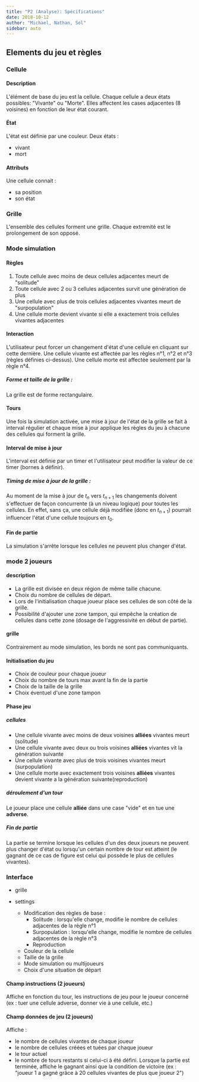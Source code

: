 ```yaml
---
title: "P2 (Analyse): Spécifications"
date: 2018-10-12
author: "Michael, Nathan, Sol"
sidebar: auto
---
```


## Elements du jeu et règles

### Cellule

#### Description
L'élément de base du jeu est la cellule. Chaque cellule a deux états possibles: "Vivante" ou "Morte". Elles affectent les cases adjacentes (8 voisines) en fonction de leur état courant.

#### État
L'état est définie par une couleur. 
Deux états : 
* vivant
* mort

#### Attributs
Une cellule connait :
* sa position
* son état

### Grille
L'ensemble des cellules forment une grille. Chaque extremité est le prolongement de son opposé.

### Mode simulation

#### Règles
1. Toute cellule avec moins de deux cellules adjacentes meurt de "solitude"
2. Toute cellule avec 2 ou 3 cellules adjacentes survit une génération de plus
3. Une cellule avec plus de trois cellules adjacentes vivantes meurt de "surpopulation"
4. Une cellule morte devient vivante si elle a exactement trois cellules vivantes adjacentes

#### Interaction
L'utilisateur peut forcer un changement d'état d'une cellule en cliquant sur cette dernière.
Une cellule vivante est affectée par les règles n°1, n°2 et n°3 (règles définies ci-dessus).
Une cellule morte est affectée seulement par la règle n°4.


<Container type="warning" header="Point chaud">

##### Forme et taille de la grille :

La grille est de forme rectangulaire.

</container>

#### Tours
Une fois la simulation activée, une mise à jour de l'état de la grille se fait à interval régulier et chaque mise à jour applique les règles du jeu à chacune des cellules qui forment la grille.

#### Interval de mise à jour
L'interval est définie par un timer et l'utilisateur peut modifier la valeur de ce timer (bornes à définir).

<Container type="warning" header="Point chaud">

##### Timing de mise à jour de la grille :

Au moment de la mise à jour de $t_n$ vers $t_{n+1}$ les changements doivent s'effectuer de façon concurrente (à un niveau logique) pour toutes les cellules. En effet, sans ça, une cellule déjà modifiée (donc en $t_{n+1}$) pourrait influencer l'état d'une cellule toujours en $t_0$.

</container>

#### Fin de partie
La simulation s'arrête lorsque les cellules ne peuvent plus changer d'état.

### mode 2 joueurs

#### description
* La grille est divisée en deux région de même taille chacune.
* Choix du nombre de cellules de départ.
* Lors de l'initialisation chaque joueur place ses cellules de son côté de la grille.
* Possibilité d'ajouter une zone tampon, qui empêche la création de cellules dans cette zone (dosage de l'aggressivité en début de partie).

#### grille
Contrairement au mode simulation, les bords ne sont pas communiquants.


#### Initialisation du jeu
* Choix de couleur pour chaque joueur
* Choix du nombre de tours max avant la fin de la partie
* Choix de la taille de la grille
* Choix éventuel d'une zone tampon

#### Phase jeu

##### cellules
* Une cellule vivante avec moins de deux voisines **alliées** vivantes meurt (solitude)
* Une cellule vivante avec deux ou trois voisines **alliées** vivantes vit la génération suivante
* Une cellule vivante avec plus de trois voisines vivantes meurt (surpopulation)
* Une cellule morte avec exactement trois voisines **alliées** vivantes devient vivante a la génération suivante(reproduction)

##### déroulement d'un tour
Le joueur place une cellule **alliée** dans une case "vide" et en tue une **adverse**.

##### Fin de partie
La partie se termine lorsque les cellules d'un des deux joueurs ne peuvent plus changer d'état ou lorsqu'un certain nombre de tour est atteint (le gagnant de ce cas de figure est celui qui possède le plus de cellules vivantes).

### Interface

* grille

* settings
    * Modification des règles de base :
        * Solitude : lorsqu'elle change, modifie le nombre de cellules adjacentes de la règle n°1
        * Surpopulation : lorsqu'elle change, modifie le nombre de cellules adjacentes de la règle n°3
        * Reproduction
    * Couleur de la cellule
    * Taille de la grille
    * Mode simulation ou multijoueurs
    * Choix d'une situation de départ



#### Champ instructions (2 joueurs)
Affiche en fonction du tour, les instructions de jeu pour le joueur concerné (ex : tuer une cellule adverse, donner vie à une cellule, etc.)

#### Champ données de jeu (2 joueurs)
Affiche :
* le nombre de cellules vivantes de chaque joueur
* le nombre de cellules créées et tuées par chaque joueur
* le tour actuel
* le nombre de tours restants si celui-ci à été défini.
Lorsque la partie est terminée, affiche le gagnant ainsi que la condition de victoire (ex : "joueur 1 a gagné grâce à 20 cellules vivantes de plus que joueur 2")

